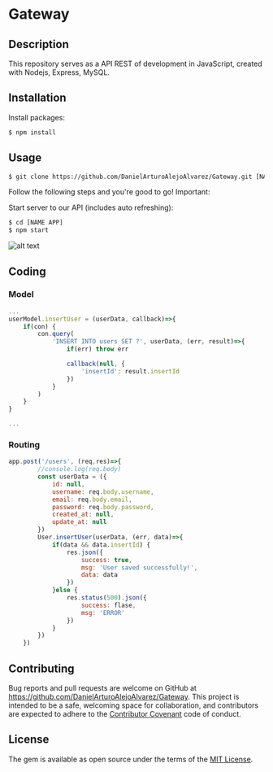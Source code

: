# Gateway
## Description

This repository serves as a API REST of development in JavaScript, created with Nodejs, Express, MySQL.

## Installation

Install packages:
```html
$ npm install
```

## Usage
```html
$ git clone https://github.com/DanielArturoAlejoAlvarez/Gateway.git [NAME APP]
```
Follow the following steps and you're good to go! Important:


Start server to our API (includes auto refreshing):

```html
$ cd [NAME APP]
$ npm start
```


![alt text](https://media.giphy.com/media/NEFzcD7B7ge9a/giphy.gif)

## Coding

### Model

```javascript
...
userModel.insertUser = (userData, callback)=>{
    if(con) {
        con.query(
            'INSERT INTO users SET ?', userData, (err, result)=>{
                if(err) throw err

                callback(null, {
                    'insertId': result.insertId
                })
            }
        )
    }
}

...
```

### Routing
```javascript
app.post('/users', (req,res)=>{
        //console.log(req.body)
        const userData = ({
            id: null,
            username: req.body.username,
            email: req.body.email,
            password: req.body.password,
            created_at: null,
            update_at: null
        })
        User.insertUser(userData, (err, data)=>{
            if(data && data.insertId) {
                res.json({
                    success: true,
                    msg: 'User saved successfully!',
                    data: data
                })
            }else {
                res.status(500).json({
                    success: flase,
                    msg: 'ERROR'
                })
            }
        })
    })

```

## Contributing

Bug reports and pull requests are welcome on GitHub at https://github.com/DanielArturoAlejoAlvarez/Gateway. This project is intended to be a safe, welcoming space for collaboration, and contributors are expected to adhere to the [Contributor Covenant](http://contributor-covenant.org) code of conduct.


## License

The gem is available as open source under the terms of the [MIT License](http://opensource.org/licenses/MIT).

